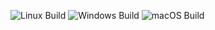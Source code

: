﻿![Linux Build](https://github.com/hulylabs/3d/actions/workflows/linux.yml/badge.svg?branch=main)
![Windows Build](https://github.com/hulylabs/3d/actions/workflows/windows.yml/badge.svg?branch=main)
![macOS Build](https://github.com/hulylabs/3d/actions/workflows/mac.yml/badge.svg?branch=main)